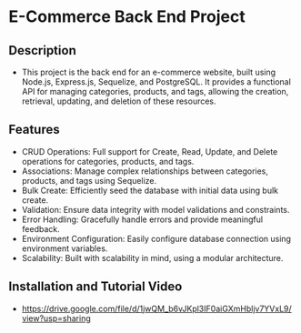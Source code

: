 # E-Commerce Back End Project

## Description
- This project is the back end for an e-commerce website, built using Node.js, Express.js, Sequelize, and PostgreSQL. It provides a functional API for managing categories, products, and tags, allowing the creation, retrieval, updating, and deletion of these resources.

## Features
- CRUD Operations: Full support for Create, Read, Update, and Delete operations for categories, products, and tags.
- Associations: Manage complex relationships between categories, products, and tags using Sequelize.
- Bulk Create: Efficiently seed the database with initial data using bulk create.
- Validation: Ensure data integrity with model validations and constraints.
- Error Handling: Gracefully handle errors and provide meaningful feedback.
- Environment Configuration: Easily configure database connection using environment variables.
- Scalability: Built with scalability in mind, using a modular architecture.

## Installation and Tutorial Video
- https://drive.google.com/file/d/1jwQM_b6vJKpl3IF0aiGXmHbljv7YVxL9/view?usp=sharing

